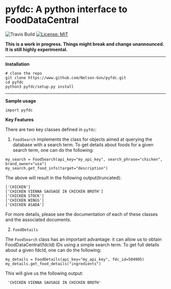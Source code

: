 # pyfdc: A python interface to FoodDataCentral
![Travis Build](https://travis-ci.com/Nelson-Gon/pyfdc.svg?branch=master)
[![License: MIT](https://img.shields.io/badge/License-MIT-blue.svg)](https://opensource.org/licenses/MIT)


**This is a work in progress. Things might break and change unannounced. It is still highly experimental.**

----

**Installation**

```
# clone the repo
git clone https://www.github.com/Nelson-Gon/pyfdc.git
cd pyfdc
python3 pyfdc/setup.py install

```
---

**Sample usage**

```
import pyfdc

```

**Key Features**

There are two key classes defined in `pyfdc`: 
1. `FoodSearch` implements the class for objects aimed at querying the database with a search term.
To get details about foods for a given search term, one can do the following:
```
my_search = FoodSearch(api_key="my_api_key", search_phrase="chicken", brand_owner="usa")
my_search.get_food_info(target="description")

```

The above will result in the following output(truncated):

```
['CHICKEN']
['CHICKEN VIENNA SAUSAGE IN CHICKEN BROTH']
['CHICKEN STOCK']
['CHICKEN WINGS']
['CHICKEN ASADA']

```

For more details, please see the documentation of each of these classes and the
associated documents.


2. `FoodDetails`

The `FoodSearch` class has an important advantage: it can allow us to obtain
FoodDataCentral(fdcId) IDs using a simple search term. To get full details about a given 
fdcId, one can do the following:

```
my_details = FoodDetails(api_key="my_api_key", fdc_id=504905)
my_details.get_food_details("ingredients")

```
This will give us the following output:

```
 'CHICKEN VIENNA SAUSAGE IN CHICKEN BROTH'

```



